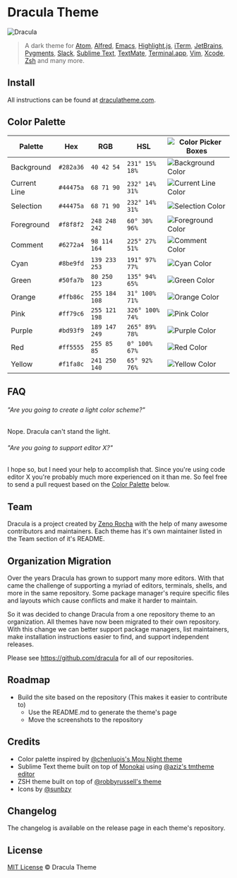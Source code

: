 # Dracula Theme

![Dracula](https://cloud.githubusercontent.com/assets/398893/3528156/4d3d53a8-078c-11e4-8518-820d61886e7a.gif)

> A dark theme for [Atom](http://atom.io/), [Alfred](http://www.alfredapp.com/), [Emacs](https://www.gnu.org/software/emacs/), [Highlight.js](https://highlightjs.org/), [iTerm](http://www.iterm2.com/), [JetBrains](https://www.jetbrains.com/), [Pygments](http://pygments.org/), [Slack](http://slack.com), [Sublime Text](http://www.sublimetext.com/3), [TextMate](http://macromates.com/), [Terminal.app](http://www.apple.com/osx/apps), [Vim](http://www.vim.org/), [Xcode](https://itunes.apple.com/us/app/xcode/id497799835), [Zsh](http://www.zsh.org/) and many more.

## Install

All instructions can be found at [draculatheme.com](https://draculatheme.com/).

## Color Palette

Palette      | Hex       | RGB           | HSL             | ![Color Picker Boxes](https://raw.githubusercontent.com/zenorocha/dracula-theme/gh-pages/assets/img/color-boxes/eyedropper.png)
---          | ---       | ---           | ---             | ---
Background   | `#282a36` | `40 42 54`    | `231° 15% 18%`  | ![Background Color](https://raw.githubusercontent.com/zenorocha/dracula-theme/gh-pages/assets/img/color-boxes/background.png)
Current Line | `#44475a` | `68 71 90`    | `232° 14% 31%`  | ![Current Line Color](https://raw.githubusercontent.com/zenorocha/dracula-theme/gh-pages/assets/img/color-boxes/current_line.png)
Selection    | `#44475a` | `68 71 90`    | `232° 14% 31%`  | ![Selection Color](https://raw.githubusercontent.com/zenorocha/dracula-theme/gh-pages/assets/img/color-boxes/selection.png)
Foreground   | `#f8f8f2` | `248 248 242` | `60° 30% 96%`   | ![Foreground Color](https://raw.githubusercontent.com/zenorocha/dracula-theme/gh-pages/assets/img/color-boxes/foreground.png)
Comment      | `#6272a4` | `98 114 164`  | `225° 27% 51%`  | ![Comment Color](https://raw.githubusercontent.com/zenorocha/dracula-theme/gh-pages/assets/img/color-boxes/comment.png)
Cyan         | `#8be9fd` | `139 233 253` | `191° 97% 77%`  | ![Cyan Color](https://raw.githubusercontent.com/zenorocha/dracula-theme/gh-pages/assets/img/color-boxes/cyan.png)
Green        | `#50fa7b` | `80 250 123`  | `135° 94% 65%`  | ![Green Color](https://raw.githubusercontent.com/zenorocha/dracula-theme/gh-pages/assets/img/color-boxes/green.png)
Orange       | `#ffb86c` | `255 184 108` | `31° 100% 71%`  | ![Orange Color](https://raw.githubusercontent.com/zenorocha/dracula-theme/gh-pages/assets/img/color-boxes/orange.png)
Pink         | `#ff79c6` | `255 121 198` | `326° 100% 74%` | ![Pink Color](https://raw.githubusercontent.com/zenorocha/dracula-theme/gh-pages/assets/img/color-boxes/pink.png)
Purple       | `#bd93f9` | `189 147 249` | `265° 89% 78%`  | ![Purple Color](https://raw.githubusercontent.com/zenorocha/dracula-theme/gh-pages/assets/img/color-boxes/purple.png)
Red          | `#ff5555` | `255 85 85`   | `0° 100% 67%`   | ![Red Color](https://raw.githubusercontent.com/zenorocha/dracula-theme/gh-pages/assets/img/color-boxes/red.png)
Yellow       | `#f1fa8c` | `241 250 140` | `65° 92% 76%`   | ![Yellow Color](https://raw.githubusercontent.com/zenorocha/dracula-theme/gh-pages/assets/img/color-boxes/yellow.png)

## FAQ

###### "Are you going to create a light color scheme?"

Nope. Dracula can't stand the light.

###### "Are you going to support editor X?"

I hope so, but I need your help to accomplish that. Since you're using code editor X you're probably much more experienced on it than me. So feel free to send a pull request based on the [Color Palette](#color-palette) below.

## Team

Dracula is a project created by [Zeno Rocha](https://github.com/zenorocha/) with the help of many awesome contributors and maintainers. Each theme has it's own maintainer listed in the Team section of it's README.

## Organization Migration

Over the years Dracula has grown to support many more editors. With that came the challenge of supporting a myriad of editors, terminals, shells, and more in the same repository. Some package manager's require specific files and layouts which cause conflicts and make it harder to maintain.

So it was decided to change Dracula from a one repository theme to an organization. All themes have now been migrated to their own repository. With this change we can better support package managers, list maintainers, make installation instructions easier to find, and support independent releases.

Please see https://github.com/dracula for all of our repositories.

## Roadmap

* Build the site based on the repository (This makes it easier to contribute to)
  * Use the README.md to generate the theme's page
  * Move the screenshots to the repository

## Credits

* Color palette inspired by [@chenluois's Mou Night theme](http://mouapp.com/)
* Sublime Text theme built on top of [Monokai](http://tmtheme-editor.herokuapp.com/#/Monokai-sublime) using [@aziz's tmtheme editor](http://tmtheme-editor.herokuapp.com/)
* ZSH theme built on top of [@robbyrussell's theme](https://github.com/robbyrussell/oh-my-zsh/blob/master/themes/robbyrussell.zsh-theme)
* Icons by [@sunbzy](http://www.sunbzy.com/)

## Changelog

The changelog is available on the release page in each theme's repository.

## License

[MIT License](./LICENSE) © Dracula Theme
